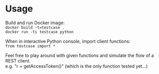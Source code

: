 # Usage
Build and run Docker image:  
`docker build -t=testcase .`  
`docker run -ti testcase python`

When in interactive Python console, import client functions:  
`from testcase import *`

Feel free to play around with given functions and simulate the flow of a REST client.  
e.g. "r = getAccessToken()" (which is the only function tested yet...)
